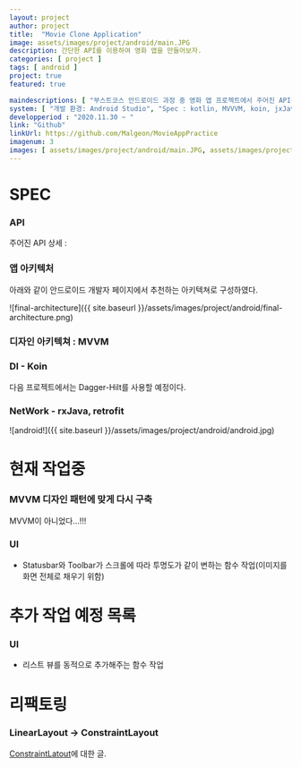 ```yaml
---
layout: project
author: project
title:  "Movie Clone Application"
image: assets/images/project/android/main.JPG
description: 간단한 API를 이용하여 영화 앱을 만들어보자.
categories: [ project ]
tags: [ android ]
project: true
featured: true

maindescriptions: [ "부스트코스 안드로이드 과정 중 영화 앱 프로젝트에서 주어진 API를 이용하여, 해당 API의 정보를 보여주는 영화 어플리케이션입니다.", "디자인 패턴은 MVVM, Database는 Room, viewModel data binding은 LiveData를 적용하였습니다." ]
system: [ "개발 환경: Android Studio", "Spec : kotlin, MVVVM, koin, jxJava, retrofit, Room, coroutine", "역할 : 개발" ]
developperiod : "2020.11.30 ~ "
link: "Github"
linkUrl: https://github.com/Malgeon/MovieAppPractice
imagenum: 3
images: [ assets/images/project/android/main.JPG, assets/images/project/android/content.JPG, assets/images/project/android/rating.JPG ]
---
```


# SPEC

### API 

주어진 API 상세 : 


### 앱 아키텍처

아래와 같이 안드로이드 개발자 페이지에서 추천하는 아키텍쳐로 구성하였다.

![final-architecture]({{ site.baseurl }}/assets/images/project/android/final-architecture.png)

### 디자인 아키텍쳐 : MVVM

### DI - Koin

다음 프로젝트에서는 Dagger-Hilt를 사용할 예정이다.

### NetWork - rxJava, retrofit


![android!]({{ site.baseurl }}/assets/images/project/android/android.jpg)


# 현재 작업중

### MVVM 디자인 패턴에 맞게 다시 구축

MVVM이 아니었다...!!!


### UI

- Statusbar와 Toolbar가 스크롤에 따라 투명도가 같이 변하는 함수 작업(이미지를 화면 전체로 채우기 위함)


# 추가 작업 예정 목록

### UI

- 리스트 뷰를 동적으로 추가해주는 함수 작업


# 리팩토링

### LinearLayout -> ConstraintLayout

[ConstraintLatout](https://academy.realm.io/kr/posts/constraintlayout-it-can-do-what-now/)에 대한 글.









